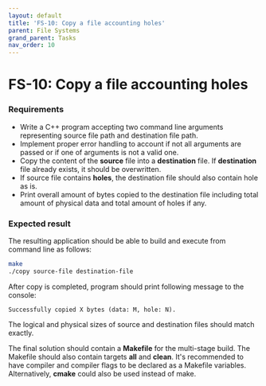 ```yaml
---
layout: default
title: 'FS-10: Copy a file accounting holes'
parent: File Systems
grand_parent: Tasks
nav_order: 10
---
```


# FS-10: Copy a file accounting holes

### Requirements 

- Write a C++ program accepting two command line arguments representing source file path and destination file path. 
- Implement proper error handling to account if not all arguments are passed or if one of arguments is not a valid one. 
- Copy the content of the **source** file into a **destination** file. If **destination** file already exists, it should be overwritten.  
- If source file contains **holes**, the destination file should also contain hole as is.
- Print overall amount of bytes copied to the destination file including total amount of physical data and total amount of holes if any.

### Expected result

The resulting application should be able to build and execute from command line as follows:

```sh
make
./copy source-file destination-file
```

After copy is completed, program should print following message to the console:

```
Successfully copied X bytes (data: M, hole: N).
```

The logical and physical sizes of source and destination files should match exactly.

The final solution should contain a **Makefile** for the multi-stage build. The Makefile should also contain targets **all** and **clean**. It's recommended to have compiler and compiler flags to be declared as a Makefile variables. Alternatively, **cmake** could also be used instead of make. 
